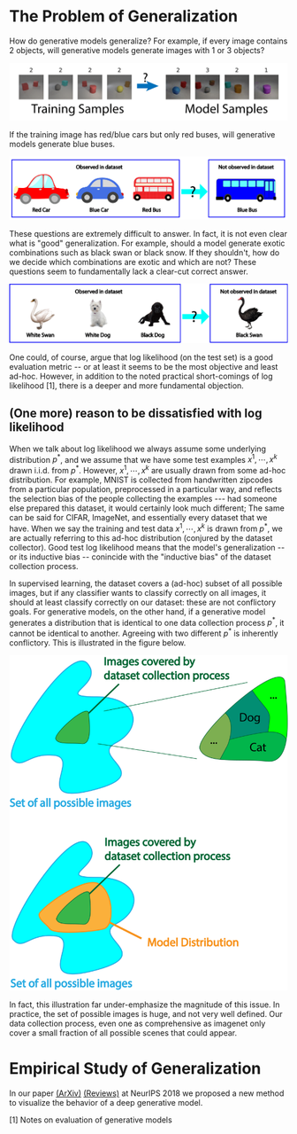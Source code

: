 
# The Problem of Generalization

How do generative models generalize? For example, if every image contains 2 objects, will generative models generate images with 1 or 3 objects?

![example_count](img/example_count.png)

If the training image has red/blue cars but only red buses, will generative models generate blue buses. 

![example_car](img/example_car.png)

These questions are extremely difficult to answer. In fact, it is not even clear what is "good" generalization. For example, should a model generate exotic combinations such as black swan or black snow. If they shouldn't, how do we decide which combinations are exotic and which are not? These questions seem to fundamentally lack a clear-cut correct answer. 

![example_swan](img/example_swan.png)

One could, of course, argue that log likelihood (on the test set) is a good evaluation metric -- or at least it seems to be the most objective and least ad-hoc. However, in addition to the noted practical short-comings of log likelihood [1], there is a deeper and more fundamental objection. 

## (One more) reason to be dissatisfied with log likelihood

When we talk about log likelihood we always assume some underlying distribution $p^*$, and we assume that we have some test examples $x^1, \cdots, x^k$ drawn i.i.d. from $p^*$. However, $x^1, \cdots, x^k$ are usually drawn from some ad-hoc distribution. For example, MNIST is collected from handwritten zipcodes from a particular population, preprocessed in a particular way, and reflects the selection bias of the people collecting the examples --- had someone else prepared this dataset, it would certainly look much different; The same can be said for CIFAR, ImageNet, and essentially every dataset that we have. When we say the training and test data $x^1, \cdots, x^k$ is drawn from $p^*$, we are actually referring to this ad-hoc distribution (conjured by the dataset collector). Good test log likelihood means that the model's generalization -- or its inductive bias -- conincide with the "inductive bias" of the dataset collection process.

 In supervised learning, the dataset covers a (ad-hoc) subset of all possible images, but if any classifier wants to classify correctly on all images, it should at least classify correctly on our dataset: these are not conflictory goals. For generative models, on the other hand, if a generative model generates a distribution that is identical to one data collection process $p^*$, it cannot be identical to another. Agreeing with two different $p^*$ is inherently conflictory. This is illustrated in the figure below. 

![example_coverage](img/coverage_example2.png)

In fact, this illustration far under-emphasize the magnitude of this issue. In practice, the set of possible images is huge, and not very well defined. Our data collection process, even one as comprehensive as imagenet only cover a small fraction of all possible scenes that could appear.  

# Empirical Study of Generalization

In our paper [(ArXiv)](https://arxiv.org/abs/1811.03259) [(Reviews)](https://media.nips.cc/nipsbooks/nipspapers/paper_files/nips31/reviews/6882.html) at NeurIPS 2018 we proposed a new method to visualize the behavior of a deep generative model. 


[1] Notes on evaluation of generative models